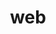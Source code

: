 ---
category: 3-letters
denotation: null
name: web
reference_link: https://www.etymonline.com/word/web
root_language: null
root_name: null
title: web
type: free
word_sums:
- respelling: web
  sum: 'Web + '
---